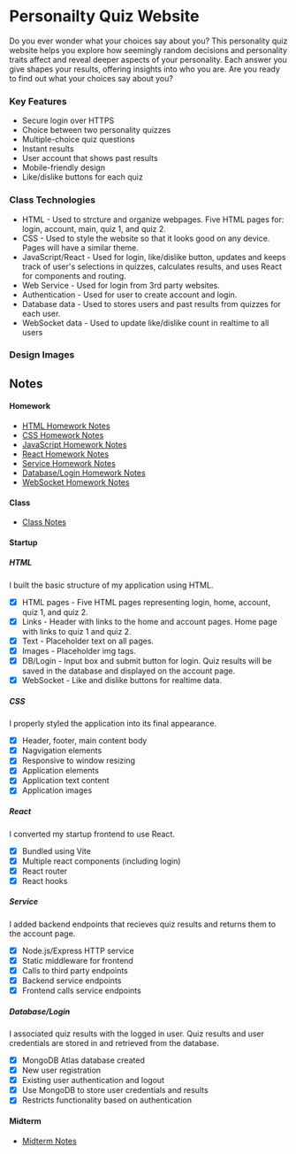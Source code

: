 # Personailty Quiz Website
Do you ever wonder what your choices say about you? This personality quiz website helps you explore how seemingly random decisions and personality traits affect and reveal deeper aspects of your personality. Each answer you give shapes your results, offering insights into who you are. Are you ready to find out what your choices say about you?
### Key Features
* Secure login over HTTPS
* Choice between two personality quizzes
* Multiple-choice quiz questions
* Instant results
* User account that shows past results
* Mobile-friendly design
* Like/dislike buttons for each quiz
### Class Technologies
* HTML - Used to strcture and organize webpages. Five HTML pages for: login, account, main, quiz 1, and quiz 2.
* CSS - Used to style the website so that it looks good on any device. Pages will have a similar theme.
* JavaScript/React - Used for login, like/dislike button, updates and keeps track of user's selections in quizzes, calculates results, and uses React for components and routing.
* Web Service - Used for login from 3rd party websites.
* Authentication - Used for user to create account and login.
* Database data - Used to stores users and past results from quizzes for each user.
* WebSocket data - Used to update like/dislike count in realtime to all users
### Design Images

## Notes
#### Homework
* [HTML Homework Notes](HTML_Homework_Notes.md)
* [CSS Homework Notes](CSS_Homework_Notes.md)
* [JavaScript Homework Notes](JavaScript_Homework_Notes.md)
* [React Homework Notes](React_Homework_Notes.md)
* [Service Homework Notes](Service_Homework_Notes.md)
* [Database/Login Homework Notes](Database/Login_Homework_Notes.md)
* [WebSocket Homework Notes](WebSocket_Homework_Notes.md)
#### Class
* [Class Notes](Class_Notes.md)
#### Startup
##### HTML
I built the basic structure of my application using HTML.
- [x] HTML pages - Five HTML pages representing login, home, account, quiz 1, and quiz 2.
- [x] Links - Header with links to the home and account pages. Home page with links to quiz 1 and quiz 2.
- [x] Text - Placeholder text on all pages.
- [x] Images - Placeholder img tags.
- [x] DB/Login - Input box and submit button for login. Quiz results will be saved in the database and displayed on the account page.
- [x] WebSocket - Like and dislike buttons for realtime data.
##### CSS
I properly styled the application into its final appearance.
- [x] Header, footer, main content body
- [x] Nagvigation elements
- [x] Responsive to window resizing
- [x] Application elements
- [x] Application text content
- [x] Application images
##### React
I converted my startup frontend to use React.
- [x] Bundled using Vite
- [x] Multiple react components (including login)
- [x] React router
- [x] React hooks
##### Service
I added backend endpoints that recieves quiz results and returns them to the account page.
- [x] Node.js/Express HTTP service
- [x] Static middleware for frontend
- [x] Calls to third party endpoints
- [x] Backend service endpoints
- [x] Frontend calls service endpoints
##### Database/Login
I associated quiz results with the logged in user. Quiz results and user credentials are stored in and retrieved from the database.
- [x]  MongoDB Atlas database created
- [x]  New user registration
- [x]  Existing user authentication and logout
- [x]  Use MongoDB to store user credentials and results
- [x]  Restricts functionality based on authentication
#### Midterm
* [Midterm Notes](Midterm_Notes.md)
